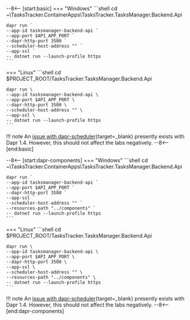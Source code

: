 <!-- Basic snippet -->
--8<-- [start:basic]
=== "Windows"
    ```shell
    cd ~\TasksTracker.ContainerApps\TasksTracker.TasksManager.Backend.Api
    
    dapr run `
    --app-id tasksmanager-backend-api `
    --app-port $API_APP_PORT `
    --dapr-http-port 3500 `
    --scheduler-host-address "" `
    --app-ssl `
    -- dotnet run --launch-profile https
    ```
=== "Linux"
    ```shell
    cd $PROJECT_ROOT/TasksTracker.TasksManager.Backend.Api
    
    dapr run \
    --app-id tasksmanager-backend-api \
    --app-port $API_APP_PORT \
    --dapr-http-port 3500 \
    --scheduler-host-address "" \
    --app-ssl \
    -- dotnet run --launch-profile https
    ```

!!! note
    An [issue with dapr-scheduler](https://github.com/Azure/aca-dotnet-workshop/issues/168){target=_blank} presently exists with Dapr 1.4. However, this should not affect the labs negatively.
--8<-- [end:basic]

<!-- Dapr Components snippet -->
--8<-- [start:dapr-components]
=== "Windows"
    ```shell
    cd ~\TasksTracker.ContainerApps\TasksTracker.TasksManager.Backend.Api
    
    dapr run `
    --app-id tasksmanager-backend-api `
    --app-port $API_APP_PORT `
    --dapr-http-port 3500 `
    --app-ssl `
    --scheduler-host-address "" `
    --resources-path "../components" `
    -- dotnet run --launch-profile https
    ```
=== "Linux"
    ```shell
    cd $PROJECT_ROOT/TasksTracker.TasksManager.Backend.Api
    
    dapr run \
    --app-id tasksmanager-backend-api \
    --app-port $API_APP_PORT \
    --dapr-http-port 3500 \
    --app-ssl \
    --scheduler-host-address "" \
    --resources-path "../components" \
    -- dotnet run --launch-profile https
    ```

!!! note
    An [issue with dapr-scheduler](https://github.com/Azure/aca-dotnet-workshop/issues/168){target=_blank} presently exists with Dapr 1.4. However, this should not affect the labs negatively.
--8<-- [end:dapr-components]
